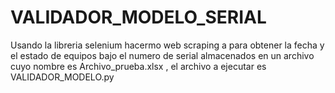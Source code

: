 # VALIDADOR_MODELO_SERIAL
Usando la libreria selenium  hacermo web scraping a para obtener la fecha y el estado de equipos bajo el numero de serial almacenados en un archivo cuyo nombre es Archivo_prueba.xlsx , el archivo a ejecutar es VALIDADOR_MODELO.py
